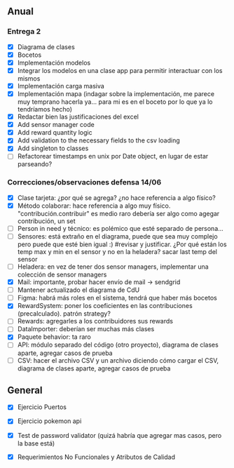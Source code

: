 ## Anual

### Entrega 2
- [x] Diagrama de clases
- [x] Bocetos
- [x] Implementación modelos
- [x] Integrar los modelos en una clase app para permitir interactuar con los mismos
- [x] Implementación carga masiva
- [x] Implementación mapa (indagar sobre la implementación, me parece muy temprano hacerla ya... para mi es en el boceto por lo que ya lo tendríamos hecho)
- [x] Redactar bien las justificaciones del excel
- [x] Add sensor manager code
- [x] Add reward quantity logic
- [x] Add validation to the necessary fields to the csv loading
- [x] Add singleton to classes
- [ ] Refactorear timestamps en unix por Date object, en lugar de estar parseando?
### Correcciones/observaciones defensa 14/06
- [X] Clase tarjeta: ¿por qué se agrega? ¿no hace referencia a algo físico?
- [X] Método colaborar: hace referencia a algo muy físico. "contribución.contribuir" es medio raro debería ser algo como agegar contribución, un set
- [ ] Person in need y técnico: es polémico que esté separado de persona...
- [ ] Sensores: está extraño en el diagrama, puede que sea muy complejo pero puede que esté bien igual :) #revisar y justificar. ¿Por qué están los temp max y min en el sensor y no en la heladera? sacar last temp del sensor
- [ ] Heladera: en vez de tener dos sensor managers, implementar una colección de sensor managers
- [X] Mail: importante, probar hacer envío de mail → sendgrid
- [ ] Mantener actualizado el diagrama de CdU
- [ ] Figma: habrá más roles en el sistema, tendrá que haber más bocetos
- [X] RewardSystem: poner los coeficientes en las contribuciones (precalculado). patrón strategy?
- [ ] Rewards: agregarles a los contribuidores sus rewards
- [ ] DataImporter: deberían ser muchas más clases
- [X] Paquete behavior: ta raro
- [ ] API: módulo separado del código (otro proyecto), diagrama de clases aparte, agregar casos de prueba
- [ ] CSV: hacer el archivo CSV y un archivo diciendo cómo cargar el CSV, diagrama de clases aparte, agregar casos de prueba
 
## General
- [x] Ejercicio Puertos
- [x] Ejercicio pokemon api
- [x] Test de password validator (quizá habría que agregar mas casos, pero la base está)
- [x] Requerimientos No Funcionales y Atributos de Calidad

